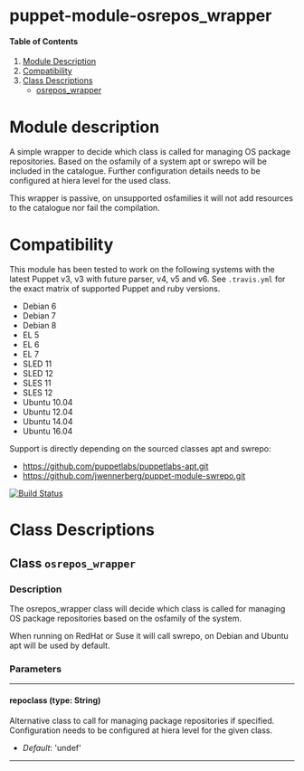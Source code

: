 # puppet-module-osrepos_wrapper

#### Table of Contents

1. [Module Description](#module-description)
2. [Compatibility](#compatibility)
3. [Class Descriptions](#class-descriptions)
    * [osrepos_wrapper](#class-osrepos_wrapper)


# Module description

A simple wrapper to decide which class is called for managing OS package
repositories. Based on the osfamily of a system apt or swrepo will be
included in the catalogue. Further configuration details needs to be
configured at hiera level for the used class.

This wrapper is passive, on unsupported osfamilies it will not add
resources to the catalogue nor fail the compilation.


# Compatibility

This module has been tested to work on the following systems with the latest
Puppet v3, v3 with future parser, v4, v5 and v6. See `.travis.yml` for the
exact matrix of supported Puppet and ruby versions.

 * Debian 6
 * Debian 7
 * Debian 8
 * EL 5
 * EL 6
 * EL 7
 * SLED 11
 * SLED 12
 * SLES 11
 * SLES 12
 * Ubuntu 10.04
 * Ubuntu 12.04
 * Ubuntu 14.04
 * Ubuntu 16.04

Support is directly depending on the sourced classes apt and swrepo:
 * https://github.com/puppetlabs/puppetlabs-apt.git
 * https://github.com/jwennerberg/puppet-module-swrepo.git

[![Build Status](https://travis-ci.org/Phil-Friderici/puppet-module-osrepos_wrapper.png?branch=master)](https://travis-ci.org/Phil-Friderici/puppet-module-osrepos_wrapper)


# Class Descriptions
## Class `osrepos_wrapper`

### Description

The osrepos_wrapper class will decide which class is called for managing
OS package repositories based on the osfamily of the system.

When running on RedHat or Suse it will call swrepo, on Debian and Ubuntu
apt will be used by default.

### Parameters

---
#### repoclass (type: String)
Alternative class to call for managing package repositories if specified.
Configuration needs to be configured at hiera level for the given class.

- *Default*: 'undef'

---
